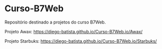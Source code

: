 # Curso-B7Web
Repositório destinado a projetos do curso B7Web.

Projeto Awax:
https://diego-batista.github.io/Curso-B7Web.io/Awax/

Projeto Starbuks:
https://diego-batista.github.io/Curso-B7Web.io/Starbuks/
